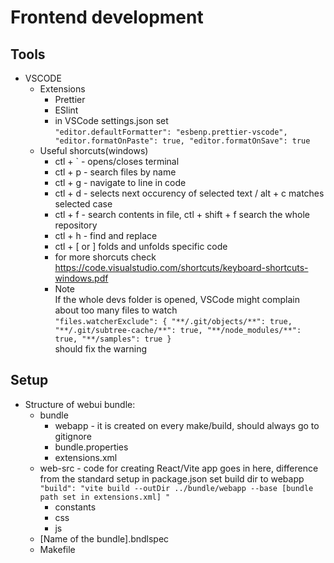 # Frontend development

## Tools 
  - VSCODE
     - Extensions
        - Prettier
        - ESlint
        - in VSCode settings.json set  
        `"editor.defaultFormatter": "esbenp.prettier-vscode",
         "editor.formatOnPaste": true,
         "editor.formatOnSave": true
        `
    - Useful shorcuts(windows)
      - ctl + ` - opens/closes terminal
      - ctl + p - search files by name
      - ctl + g - navigate to line in code
      - ctl + d - selects next occurency of selected text / alt + c matches selected case
      - ctl + f - search contents in file, ctl + shift + f search the whole repository
      - ctl + h - find and replace
      - ctl + [ or ] folds and unfolds specific code
      - for more shorcuts check https://code.visualstudio.com/shortcuts/keyboard-shortcuts-windows.pdf
      - Note  
      If the whole devs folder is opened, VSCode might complain about too many files to watch  
      ` "files.watcherExclude": {
         "**/.git/objects/**": true,
         "**/.git/subtree-cache/**": true,
         "**/node_modules/**": true,
        "**/samples": true
        }
       `  
      should fix the warning
## Setup
 - Structure of webui bundle:
   - bundle
      - webapp - it is created on every make/build, should always go to gitignore
      - bundle.properties
      - extensions.xml
   - web-src - code for creating React/Vite app goes in here, difference from the standard setup in package.json set build dir to webapp
     `
      "build": "vite build --outDir ../bundle/webapp --base [bundle path set in extensions.xml] "
      `
     - constants
     - css
     - js
   - [Name of the bundle].bndlspec
   - Makefile

